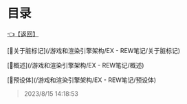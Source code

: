 # 目录  


[👈【返回】](/--目录--/游戏和渲染引擎架构/--目录--游戏和渲染引擎架构)  


[📜关于脏标记](/游戏和渲染引擎架构/EX - REW笔记/关于脏标记)  

[📜概述](/游戏和渲染引擎架构/EX - REW笔记/概述)  

[📜预设体](/游戏和渲染引擎架构/EX - REW笔记/预设体)  







> 2023/8/15 14:18:53
